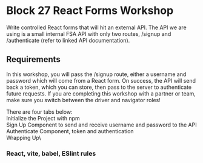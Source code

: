 # Block 27 React Forms Workshop
Write controlled React forms that will hit an external API. The API we are using is a small internal FSA API with only two routes, /signup and /authenticate (refer to linked API documentation).

## Requirements
In this workshop, you will pass the /signup route, either a username and password which will come from a React form. On success, the API will send back a token, which you can store, then pass to the server to authenticate future requests. If you are completing this workshop with a partner or team, make sure you switch between the driver and navigator roles!

There are four tabs below:\
Initialize the Project with npm\
Sign Up Component to send and receive username and password to the API\
Authenticate Component, token and authentication\
Wrapping Up\

### React, vite, babel, ESlint rules
